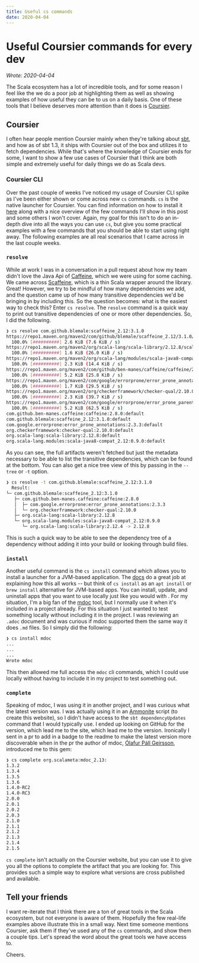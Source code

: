 ```yaml
---
title: Useful cs commands
date: 2020-04-04
---
```


# Useful Coursier commands for every dev

_Wrote: 2020-04-04_

The Scala ecosystem has a lot of incredible tools, and for some reason I feel
like the we do a poor job at highlighting them as well as showing examples of how
useful they can be to us on a daily basis. One of these tools that I believe
deserves more attention than it does is [Coursier](https://get-coursier.io/).

## Coursier

I often hear people mention Coursier mainly when they're talking about
[sbt](https://www.scala-sbt.org/), and how as of sbt 1.3, it ships with Coursier
out of the box and utilizes it to fetch dependencies. While that's where the
knowledge of Coursier ends for some, I want to show a few use cases of Coursier
that I think are both simple and extremely useful for daily things we do as
Scala devs.

### Coursier CLI

Over the past couple of weeks I've noticed my usage of Coursier CLI spike as I've
been either shown or come across new `cs` commands. `cs` is the native launcher
for Coursier. You can find information on how to install it
[here](https://get-coursier.io/docs/cli-overview) along with a nice overview of
the few commands I'll show in this post and some others I won't cover. Again,
my goal for this isn't to do an in-depth dive into all the ways you can use
`cs`, but give you some practical examples with a few commands that you should
be able to start using right away. The following examples are all real scenarios
that I came across in the last couple weeks.

### `resolve`

While at work I was in a conversation in a pull request about how my team didn't
love the Java Api of [Caffeine](https://github.com/ben-manes/caffeine), which we
were using for some caching. We came across
[Scaffeine](https://github.com/blemale/scaffeine), which is a thin Scala wrapper
around the library. Great! However, we try to be mindful of how many
dependencies we add, and the question came up of how many transitive
dependencies we'd be bringing in by including this. So the question becomes:
what is the easiest way to check this? Enter `cs resolve`. The `resolve` command
is a quick way to print out transitive dependencies of one or more other
dependencies. So, I did the following.


```sh
❯ cs resolve com.github.blemale:scaffeine_2.12:3.1.0
https://repo1.maven.org/maven2/com/github/blemale/scaffeine_2.12/3.1.0/scaffeine_2.12-3.1.0.pom
  100.0% [##########] 2.6 KiB (7.6 KiB / s)
https://repo1.maven.org/maven2/org/scala-lang/scala-library/2.12.8/scala-library-2.12.8.pom
  100.0% [##########] 1.6 KiB (26.0 KiB / s)
https://repo1.maven.org/maven2/org/scala-lang/modules/scala-java8-compat_2.12/0.9.0/scala-java8-compat_2.12-0.9.0.pom
  100.0% [##########] 2.3 KiB (14.4 KiB / s)
https://repo1.maven.org/maven2/com/github/ben-manes/caffeine/caffeine/2.8.0/caffeine-2.8.0.pom
  100.0% [##########] 5.2 KiB (25.8 KiB / s)
https://repo1.maven.org/maven2/com/google/errorprone/error_prone_annotations/2.3.3/error_prone_annotations-2.3.3.pom
  100.0% [##########] 1.7 KiB (29.5 KiB / s)
https://repo1.maven.org/maven2/org/checkerframework/checker-qual/2.10.0/checker-qual-2.10.0.pom
  100.0% [##########] 2.3 KiB (39.7 KiB / s)
https://repo1.maven.org/maven2/com/google/errorprone/error_prone_parent/2.3.3/error_prone_parent-2.3.3.pom
  100.0% [##########] 5.2 KiB (62.5 KiB / s)
com.github.ben-manes.caffeine:caffeine:2.8.0:default
com.github.blemale:scaffeine_2.12:3.1.0:default
com.google.errorprone:error_prone_annotations:2.3.3:default
org.checkerframework:checker-qual:2.10.0:default
org.scala-lang:scala-library:2.12.8:default
org.scala-lang.modules:scala-java8-compat_2.12:0.9.0:default
```

As you can see, the full artifacts weren't fetched but just the metadata
necessary to be able to list the transitive dependencies, which can be found at
the bottom. You can also get a nice tree view of this by passing in the `--tree`
or `-t` option.

```sh
❯ cs resolve -t com.github.blemale:scaffeine_2.12:3.1.0
  Result:
└─ com.github.blemale:scaffeine_2.12:3.1.0
   ├─ com.github.ben-manes.caffeine:caffeine:2.8.0
   │  ├─ com.google.errorprone:error_prone_annotations:2.3.3
   │  └─ org.checkerframework:checker-qual:2.10.0
   ├─ org.scala-lang:scala-library:2.12.8
   └─ org.scala-lang.modules:scala-java8-compat_2.12:0.9.0
      └─ org.scala-lang:scala-library:2.12.4 -> 2.12.8
```

This is such a quick way to be able to see the dependency tree of a dependency
without adding it into your build or looking through build files.

### `install`

Another useful command is the `cs install` command which allows you to install a
launcher for a JVM-based application. The
[docs](https://get-coursier.io/docs/cli-install) do a great job at explaining
how this all works -- but think of `cs install` as an `apt install` or `brew install`
alternative for JVM-based apps. You can install, update, and uninstall apps that
you want to use locally just like you would with <enter global package manager
name here>. For my situation, I'm a big fan of the
[mdoc](https://scalameta.org/mdoc/) tool, but I normally use it when
it's included in a project already. For this situation I just wanted to test
something locally without including it in the project. I was reviewing an
`.adoc` document and was curious if mdoc supported them the same way it does
`.md` files. So I simply did the following:

```sh
❯ cs install mdoc
...
...
...
Wrote mdoc
```

This then allowed me full access the `mdoc` cli commands, which I could use
locally without having to include it in my project to test something out.

### `complete`

Speaking of mdoc, I was using it in another project, and I was curious what the
latest version was. I was actually using it in an
[Ammonite](https://ammonite.io/) script (to create this website), so I didn't
have access to the `sbt dependencyUpdates` command that I would typically use. I
ended up looking on GitHub for the version, which lead me to the site, which
lead me to the version. Ironically I sent in a pr to add in a badge to the
readme to make the latest version more discoverable when in the pr the author of
mdoc, [Ólafur Páll Geirsson](https://twitter.com/olafurpg), introduced me to
this gem:

```sh
❯ cs complete org.scalameta:mdoc_2.13:
1.3.2
1.3.4
1.3.5
1.3.6
1.4.0-RC2
1.4.0-RC3
2.0.0
2.0.1
2.0.2
2.0.3
2.1.0
2.1.1
2.1.2
2.1.3
2.1.4
2.1.5
```

`cs complete` isn't actually on the Coursier website, but you can use it to give
you all the options to complete the artifact that you are looking for. This
provides such a simple way to explore what versions are cross published and
available.

## Tell your friends

I want re-iterate that I think there are a ton of great tools in the Scala
ecosystem, but not everyone is aware of them. Hopefully the few real-life
examples above illustrate this in a small way. Next time someone mentions
Coursier, ask them if they've used any of the `cs` commands, and show them a
couple tips. Let's spread the word about the great tools we have access to.

Cheers.
